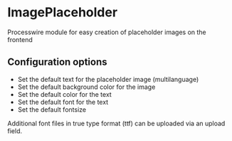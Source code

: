 # ImagePlaceholder
Processwire module for easy creation of placeholder images on the frontend

## Configuration options
- Set the default text for the placeholder image (multilanguage)
- Set the default background color for the image
- Set the default color for the text
- Set the default font for the text
- Set the default fontsize

Additional font files in true type format (ttf) can be uploaded via an upload field.



